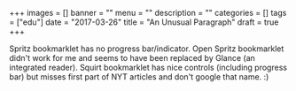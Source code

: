 +++
images = []
banner = ""
menu = ""
description = ""
categories = []
tags = ["edu"]
date = "2017-03-26"
title = "An Unusual Paragraph"
draft = true
+++


Spritz bookmarklet has no progress bar/indicator.
Open Spritz bookmarklet didn't work for me and seems to have been replaced by Glance (an integrated reader).
Squirt bookmarklet has nice controls (including progress bar) but misses first part of NYT articles and
don't google that name. :)
